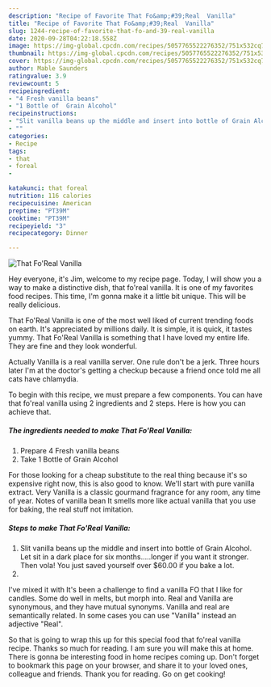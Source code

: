 ```yaml
---
description: "Recipe of Favorite That Fo&amp;#39;Real  Vanilla"
title: "Recipe of Favorite That Fo&amp;#39;Real  Vanilla"
slug: 1244-recipe-of-favorite-that-fo-and-39-real-vanilla
date: 2020-09-28T04:22:18.558Z
image: https://img-global.cpcdn.com/recipes/5057765522276352/751x532cq70/that-foreal-vanilla-recipe-main-photo.jpg
thumbnail: https://img-global.cpcdn.com/recipes/5057765522276352/751x532cq70/that-foreal-vanilla-recipe-main-photo.jpg
cover: https://img-global.cpcdn.com/recipes/5057765522276352/751x532cq70/that-foreal-vanilla-recipe-main-photo.jpg
author: Mable Saunders
ratingvalue: 3.9
reviewcount: 5
recipeingredient:
- "4 Fresh vanilla beans"
- "1 Bottle of  Grain Alcohol"
recipeinstructions:
- "Slit vanilla beans up the middle and insert into bottle of Grain Alcohol.  Let sit in a dark place for six months.....longer if you want it stronger.  Then vola! You just saved yourself over $60.00 if you bake a lot."
- ""
categories:
- Recipe
tags:
- that
- foreal
- 

katakunci: that foreal  
nutrition: 116 calories
recipecuisine: American
preptime: "PT39M"
cooktime: "PT39M"
recipeyield: "3"
recipecategory: Dinner

---
```



![That Fo&#39;Real  Vanilla](https://img-global.cpcdn.com/recipes/5057765522276352/751x532cq70/that-foreal-vanilla-recipe-main-photo.jpg)

Hey everyone, it's Jim, welcome to my recipe page. Today, I will show you a way to make a distinctive dish, that fo&#39;real  vanilla. It is one of my favorites food recipes. This time, I'm gonna make it a little bit unique. This will be really delicious.

That Fo&#39;Real  Vanilla is one of the most well liked of current trending foods on earth. It's appreciated by millions daily. It is simple, it is quick, it tastes yummy. That Fo&#39;Real  Vanilla is something that I have loved my entire life. They are fine and they look wonderful.

Actually Vanilla is a real vanilla server. One rule don&#39;t be a jerk. Three hours later I&#39;m at the doctor&#39;s getting a checkup because a friend once told me all cats have chlamydia.


To begin with this recipe, we must prepare a few components. You can have that fo&#39;real  vanilla using 2 ingredients and 2 steps. Here is how you can achieve that.

<!--inarticleads1-->

##### The ingredients needed to make That Fo&#39;Real  Vanilla:

1. Prepare 4 Fresh vanilla beans
1. Take 1 Bottle of  Grain Alcohol


For those looking for a cheap substitute to the real thing because it&#39;s so expensive right now, this is also good to know. We&#39;ll start with pure vanilla extract. Very Vanilla is a classic gourmand fragrance for any room, any time of year. Notes of vanilla bean It smells more like actual vanilla that you use for baking, the real stuff not imitation. 

<!--inarticleads2-->

##### Steps to make That Fo&#39;Real  Vanilla:

1. Slit vanilla beans up the middle and insert into bottle of Grain Alcohol.  Let sit in a dark place for six months.....longer if you want it stronger.  Then vola! You just saved yourself over $60.00 if you bake a lot.
1. 


I&#39;ve mixed it with It&#39;s been a challenge to find a vanilla FO that I like for candles. Some do well in melts, but morph into. Real and Vanilla are synonymous, and they have mutual synonyms. Vanilla and real are semantically related. In some cases you can use &#34;Vanilla&#34; instead an adjective &#34;Real&#34;. 

So that is going to wrap this up for this special food that fo&#39;real  vanilla recipe. Thanks so much for reading. I am sure you will make this at home. There is gonna be interesting food in home recipes coming up. Don't forget to bookmark this page on your browser, and share it to your loved ones, colleague and friends. Thank you for reading. Go on get cooking!
